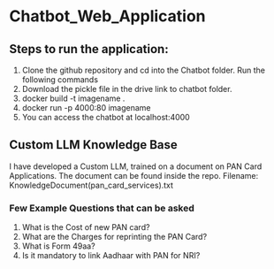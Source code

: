 # Chatbot_Web_Application

## Steps to run the application:

1. Clone the github repository and cd into the Chatbot folder. Run the following commands
2. Download the pickle file in the drive link to chatbot folder.
3. docker build -t imagename .
4. docker run -p 4000:80 imagename
5. You can access the chatbot at localhost:4000

## Custom LLM Knowledge Base

I have developed a Custom LLM, trained on a document on PAN Card Applications. The document can be found inside the repo. 
Filename: KnowledgeDocument(pan_card_services).txt

### Few Example Questions that can be asked

1. What is the Cost of new PAN card?
2. What are the Charges for reprinting the PAN Card?
3. What is Form 49aa?
4. Is it mandatory to link Aadhaar with PAN for NRI?
